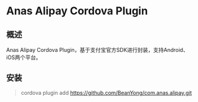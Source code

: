 # Anas Alipay Cordova Plugin

## 概述

Anas Alipay Cordova Plugin，基于支付宝官方SDK进行封装，支持Android、iOS两个平台。  

## 安装

> cordova plugin add https://github.com/BeanYong/com.anas.alipay.git

